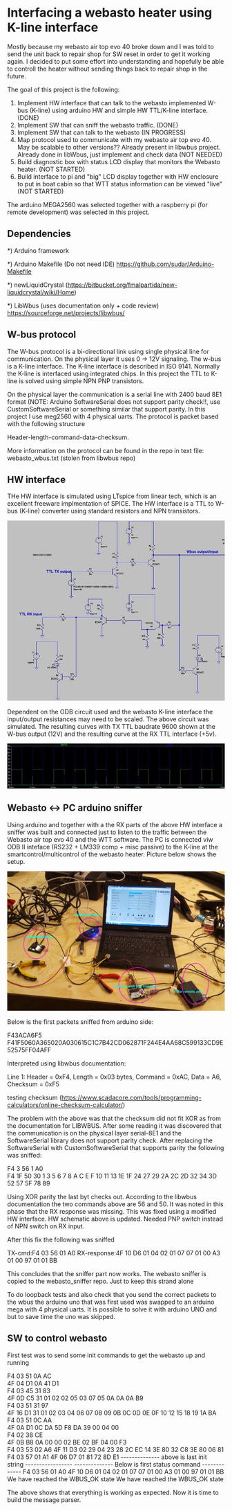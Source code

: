 # Interfacing a webasto heater using K-line interface
Mostly because my webasto air top evo 40 broke down and I was told to send the unit back to repair shop for SW reset in order to get it working again. I decided to put some effort into understanding and hopefully be able to controll the heater without sending things back to repair shop in the future.

The goal of this project is the following:

1) Implement HW interface that can talk to the webasto implemented W-bus (K-line) using arduino HW and simple HW TTL/K-line interface. (DONE)
2) Implement SW that can sniff the webasto traffic. (DONE)
3) Implement SW that can talk to the webasto (IN PROGRESS)
4) Map protocol used to communicate with my webasto air top evo 40. May be scalable to other versions?? Already present in libwbus project. Already done in libWbus, just implement and check data (NOT NEEDED)
5) Build diagnostic box with status LCD display that monitors the Webasto heater. (NOT STARTED)
6) Build interface to pi and "big" LCD display together with HW enclosure to put in boat cabin so that WTT status information can be viewed "live" (NOT STARTED)

The arduino MEGA2560 was selected together with a raspberry pi (for remote development) was selected in this project.

Dependencies
-------------
*) Arduino framework

*) Arduino Makefile (Do not need IDE) https://github.com/sudar/Arduino-Makefile

*) newLiquidCrystal (https://bitbucket.org/fmalpartida/new-liquidcrystal/wiki/Home)

*) LibWbus (uses documentation only + code review)  https://sourceforge.net/projects/libwbus/

W-bus protocol
-------------

The W-bus protocol is a bi-directional link using single physical line for communication. On the physical layer it uses 0 -> 12V signaling. The w-bus is a K-line interface. The K-line interface is described in ISO 9141. Normally the K-line is interfaced using integrated chips. In this project the TTL to K-line is solved using simple NPN PNP transistors.

On the physical layer the communication is a serial line with 2400 baud 8E1 format (NOTE: Arduino SoftwareSerial does not support parity check!!, use CustomSoftwareSerial or something similar that support parity. In this project I use meg2560 with 4 physical uarts.
The protocol is packet based with the following structure

 Header-length-command-data-checksum.

More information on the protocol can be found in the repo in text file: webasto_wbus.txt (stolen from libwbus repo)


HW interface
------------
THe HW interface is simulated using LTspice from linear tech, which is an excellent freeware implmentation of SPICE. The HW interface is a TTL to W-bus (K-line) converter using standard resistors and NPN transistors.

![HW_interface_Wbus](HW_interface_Wbus.JPG)

Dependent on the ODB circuit used and the webasto K-line interface the input/output resistances may need to be scaled.
The above circuit was simulated. The resulting curves with TX TTL baudrate 9600 shown at the W-bus output (12V) and the resulting curve at the RX TTL interface (+5v).

![RX_TTL_input_W-BUS_output.JPG](RX_TTL_input_W-BUS_output.JPG)

Webasto <-> PC arduino sniffer
----------------------
Using arduino and together with a the RX parts of the above HW interface a sniffer was built and connected just to listen to the traffic between the Webasto air top evo 40 and the WTT software. The PC is connected viw ODB II inteface (RS232 + LM339 comp + misc passive) to the K-line at the smartcontrol/multicontrol of the webasto heater.
Picture below shows the setup.

![sniffer_setupWbus](Sniffer_setup.JPG)

Below is the first packets sniffed from arduino side:

  F43ACA6F5 
  F41F5060A365020A030615C1C7B42CD062871F244E4AA68C599133CD9E52575FF04AFF 
  
Interpreted using libwbus documentation:

Line 1: Header = 0xF4, Length = 0x03 bytes, Command = 0xAC, Data = A6, Checksum = 0xF5

testing checksum (https://www.scadacore.com/tools/programming-calculators/online-checksum-calculator/)

The problem with the above was that the checksum did not fit XOR as from the documentation for LIBWBUS. After some reading it was discovered that the communication is on the physical layer serial-8E1 and the SoftwareSerial library does not support parity check. After replacing the SoftwareSerial with CustomSoftwareSerial that supports parity the following was sniffed:

F4 3 56 1 A0  
F4 1F 50 30 1 3 5 6 7 8 A C E F 10 11 13 1E 1F 24 27 29 2A 2C 2D 32 34 3D 52 57 5F 78 89  

Using XOR parity the last byt checks out. According to the libwbus documentation the two commands above are 56 and 50. It was noted in this phase that the RX response was missing. This was fixed using a modified HW interface. HW schematic above is updated. Needed PNP switch instead of NPN switch on RX input.

After this fix the following was sniffed

TX-cmd:F4 03 56 01 A0  RX-response:4F 10 D6 01 04 02 01 07 07 01 00 A3 01 00 97 01 01 BB

This concludes that the sniffer part now works. The webasto sniffer is copied to the webasto_sniffer repo. Just to keep this strand alone

To do loopback tests and also check that you send the correct packets to the wbus the arduino uno that was first used was swapped to an arduino mega with 4 physical uarts. It is possible to solve it with arduino UNO and <customsoftwareserial> but to save time the uno was skipped.

SW to control webasto
---------------------
First test was to send some init commands to get the webasto up and running

 F4  03  51  0A  AC                                                                                                                     
 4F  04  D1  0A  41  D1                                                                                                                 
 F4  03  45  31  83                                                                                                                     
 4F  0D  C5  31  01  02  02  05  03  07  05  0A  0A  0A  B9                                                                             
 F4  03  51  31  97                                                                                                                     
 4F  16  D1  31  01  02  03  04  06  07  08  09  0B  0C  0D  0E  0F  10  12  15  18  19  1A  BA                                         
 F4  03  51  0C  AA                                                                                                                     
 4F  0A  D1  0C  DA  5D  F8  DA  39  00  04  00                                                                                         
 F4  02  38  CE                                                                                                                         
 4F  0B  B8  0A  00  00  02  BE  02  BF  04  00  F3                                                                                     
 F4  03  53  02  A6
 4F  11  D3  02  29  04  23  28  2C  EC  14  3E  80  32  C8  3E  80  06  81
 F4  03  57  01  A1
 4F  06  D7  01  81  72  8D  E1
-------------- above is last init string -----------------
-------------- Below is first status command -------------
 F4  03  56  01  A0
 4F  10  D6  01  04  02  01  07  07  01  00  A3  01  00  97  01  01  BB
We have reached the WBUS_OK state
We have reached the WBUS_OK state

The above shows that everything is working as expected. Now it is time to build the message parser.












